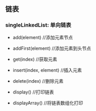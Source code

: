## 链表

### singleLinkedList: 单向链表

- add(element)   //添加元素节点

- addFirst(element)   //添加元素到头节点

- get(index)     //获取元素

- insert(index, element)  //插入元素

- delete(index)  //删除元素

- display()  //打印链表

- displayArray()  //将链表数组化打印